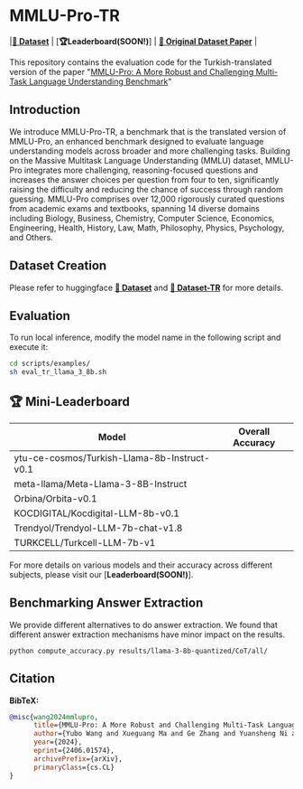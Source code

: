 # MMLU-Pro-TR

|[**🤗 Dataset**](https://huggingface.co/datasets/bezir/MMLU-pro-TR) | [**🏆Leaderboard(SOON!)**] | [**📖 Original Dataset Paper**](https://arxiv.org/abs/2406.01574) |

This repository contains the evaluation code for the Turkish-translated version of the paper "[MMLU-Pro: A More Robust and Challenging Multi-Task Language Understanding Benchmark](https://arxiv.org/abs/2406.01574.pdf)"

## Introduction
We introduce MMLU-Pro-TR, a benchmark that is the translated version of MMLU-Pro, an enhanced benchmark designed to evaluate language understanding models across broader and more challenging tasks. Building on the Massive Multitask Language Understanding (MMLU) dataset, MMLU-Pro integrates more challenging, reasoning-focused questions and increases the answer choices per question from four to ten, significantly raising the difficulty and reducing the chance of success through random guessing. MMLU-Pro comprises over 12,000 rigorously curated questions from academic exams and textbooks, spanning 14 diverse domains including Biology, Business, Chemistry, Computer Science, Economics, Engineering, Health, History, Law, Math, Philosophy, Physics, Psychology, and Others.  


## Dataset Creation
Please refer to huggingface [**🤗 Dataset**](https://huggingface.co/datasets/TIGER-Lab/MMLU-Pro) and [**🤗 Dataset-TR**](https://huggingface.co/datasets/bezir/MMLU-pro-TR) for more details.

## Evaluation

To run local inference, modify the model name in the following script and execute it:

```bash
cd scripts/examples/
sh eval_tr_llama_3_8b.sh
```

## 🏆 Mini-Leaderboard
| Model                                                     | Overall Accuracy | 
|-----------------------------------------------------------|:----------------:|
| ytu-ce-cosmos/Turkish-Llama-8b-Instruct-v0.1              |                  |
| meta-llama/Meta-Llama-3-8B-Instruct                       |                  | 
| Orbina/Orbita-v0.1                                        |                  |
| KOCDIGITAL/Kocdigital-LLM-8b-v0.1                         |                  |
| Trendyol/Trendyol-LLM-7b-chat-v1.8                        |                  | 
| TURKCELL/Turkcell-LLM-7b-v1                               |                  |

For more details on various models and their accuracy across different subjects, please visit our [**Leaderboard(SOON!)**].

## Benchmarking Answer Extraction
We provide different alternatives to do answer extraction. We found that different answer extraction mechanisms have minor impact on the results.
```
python compute_accuracy.py results/llama-3-8b-quantized/CoT/all/
```

## Citation

**BibTeX:**
```bibtex
@misc{wang2024mmlupro,
      title={MMLU-Pro: A More Robust and Challenging Multi-Task Language Understanding Benchmark}, 
      author={Yubo Wang and Xueguang Ma and Ge Zhang and Yuansheng Ni and Abhranil Chandra and Shiguang Guo and Weiming Ren and Aaran Arulraj and Xuan He and Ziyan Jiang and Tianle Li and Max Ku and Kai Wang and Alex Zhuang and Rongqi Fan and Xiang Yue and Wenhu Chen},
      year={2024},
      eprint={2406.01574},
      archivePrefix={arXiv},
      primaryClass={cs.CL}
}
```
